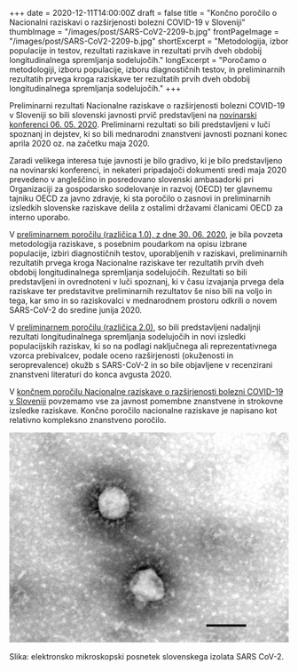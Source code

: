 +++
date = 2020-12-11T14:00:00Z
draft = false
title = "Končno poročilo o Nacionalni raziskavi o razširjenosti bolezni COVID-19 v Sloveniji"
thumbImage = "/images/post/SARS-CoV2-2209-b.jpg"
frontPageImage = "/images/post/SARS-CoV2-2209-b.jpg"
shortExcerpt = "Metodologija, izbor populacije in testov, rezultati raziskave in rezultati prvih dveh obdobij longitudinalnega spremljanja sodelujočih."
longExcerpt = "Poročamo o metodologiji, izboru populacije, izboru diagnostičnih testov, in preliminarnih rezultatih prvega kroga raziskave ter rezultatih prvih dveh obdobij longitudinalnega spremljanja sodelujočih."
+++

Preliminarni rezultati Nacionalne raziskave o razširjenosti bolezni COVID-19 v Sloveniji so bili slovenski javnosti prvič predstavljeni na [novinarski konferenci 06. 05. 2020](https://vzivo.sta.si/). Preliminarni rezultati so bili predstavljeni v luči spoznanj in dejstev, ki so bili mednarodni znanstveni javnosti poznani konec aprila 2020 oz. na začetku maja 2020.
 
Zaradi velikega interesa tuje javnosti je bilo gradivo, ki je bilo predstavljeno na novinarski konferenci, in nekateri pripadajoči dokumenti sredi maja 2020 prevedeno v angleščino in posredovano slovenski ambasadorki pri Organizaciji za gospodarsko sodelovanje in razvoj (OECD) ter glavnemu tajniku OECD za javno zdravje, ki sta poročilo o zasnovi in preliminarnih izsledkih slovenske raziskave delila z ostalimi državami članicami OECD za interno uporabo.
 
V [preliminarnem poročilu (različica 1.0), z dne 30. 06. 2020](http://file.biolab.si/files/2020-07-6-covid-19-slovenija-porocilo-1-0.pdf), je bila povzeta metodologija raziskave, s posebnim poudarkom na opisu izbrane populacije, izbiri diagnostičnih testov, uporabljenih v raziskavi, preliminarnih rezultatih prvega kroga Nacionalne raziskave ter rezultatih prvih dveh obdobij longitudinalnega spremljanja sodelujočih. Rezultati so bili predstavljeni in ovrednoteni v luči spoznanj, ki v času izvajanja prvega dela raziskave ter predstavitve preliminarnih rezultatov še niso bili na voljo in tega, kar smo in so raziskovalci v mednarodnem prostoru odkrili o novem SARS-CoV-2 do sredine junija 2020.
 
V [preliminarnem poročilu (različica 2.0)](http://file.biolab.si/files/2020-09-08-covid-19-slovenija-porocilo-2-0.pdf), so bili predstavljeni nadaljnji rezultati longitudinalnega spremljanja sodelujočih in novi izsledki populacijskih raziskav, ki so na podlagi naključnega ali reprezentativnega vzorca prebivalcev, podale oceno razširjenosti (okuženosti in seroprevalence) okužb s SARS-CoV-2 in so bile objavljene v recenzirani znanstveni literaturi do konca avgusta 2020.
 
V [končnem poročilu Nacionalne raziskave o razširjenosti bolezni COVID-19 v Sloveniji](http://file.biolab.si/files/2020-12-11-covid-19-slovenija-porocilo-koncno.pdf) povzemamo vse za javnost pomembne znanstvene in strokovne izsledke raziskave. Končno poročilo nacionalne raziskave je napisano kot relativno kompleksno znanstveno poročilo.

![](/images/post/SARS-CoV2-2209-b-large.jpg)

Slika: elektronsko mikroskopski posnetek slovenskega izolata SARS CoV-2.
